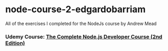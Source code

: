 # node-course-2-edgardobarriam
All of the exercises I completed for the NodeJs course by Andrew Mead

### Udemy Course: [The Complete Node.js Developer Course (2nd Edition)](https://www.udemy.com/the-complete-nodejs-developer-course-2/)

